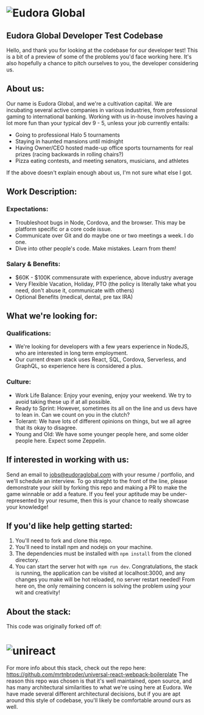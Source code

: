 # ![Eudora Global](http://www.eudoraglobal.com/images/header.gif)
## Eudora Global Developer Test Codebase
Hello, and thank you for looking at the codebase for our developer test!
This is a bit of a preview of some of the problems you'd face working here.
It's also hopefully a chance to pitch ourselves to you, the developer considering us.

## About us:

  Our name is Eudora Global, and we're a cultivation capital.
  We are incubating several active companies in various industries, from professional gaming to international banking.
  Working with us in-house involves having a lot more fun than your typical dev 9 - 5, unless your job currently entails:

  * Going to professional Halo 5 tournaments
  * Staying in haunted mansions until midnight
  * Having Owner/CEO hosted made-up office sports tournaments for real prizes (racing backwards in rolling chairs?)
  * Pizza eating contests, and meeting senators, musicians, and athletes

  If the above doesn't explain enough about us, I'm not sure what else I got.

## Work Description:

  ### Expectations:

  * Troubleshoot bugs in Node, Cordova, and the browser. This may be platform specific or a core code issue.
  * Communicate over Git and do maybe one or two meetings a week. I do one.
  * Dive into other people's code. Make mistakes. Learn from them!

  ### Salary & Benefits:

  * $60K - $100K commensurate with experience, above industry average
  * Very Flexible Vacation, Holiday, PTO (the policy is literally take what you need, don't abuse it, communicate with others)
  * Optional Benefits (medical, dental, pre tax IRA)

## What we're looking for:

  ### Qualifications:

  * We're looking for developers with a few years experience in NodeJS, who are interested in long term employment.
  * Our current dream stack uses React, SQL, Cordova, Serverless, and GraphQL, so experience here is  considered a plus.

  ### Culture:

  * Work Life Balance: Enjoy your evening, enjoy your weekend. We try to avoid taking these up if at all possible.
  * Ready to Sprint: However, sometimes its all on the line and us devs have to lean in. Can we count on you in the clutch?
  * Tolerant: We have lots of different opinions on things, but we all agree that its okay to disagree.
  * Young and Old: We have some younger people here, and some older people here. Expect some Zeppelin.

## If interested in working with us:

  Send an email to jobs@eudoraglobal.com with your resume / portfolio, and we'll schedule an interview.
  To go straight to the front of the line, please demonstrate your skill by forking this repo and making a PR to make the game winnable or add a feature.
  If you feel your aptitude may be under-represented by your resume, then this is your chance to really showcase your knowledge!

## If you'd like help getting started:

  1. You'll need to fork and clone this repo.
  2. You'll need to install npm and nodejs on your machine.
  3. The dependencies must be installed with `npm install` from the cloned directory.
  4. You can start the server hot with `npm run dev`.
  Congratulations, the stack is running, the application can be visited at localhost:3000, and any changes you make will be hot reloaded, no server restart needed!
  From here on, the only remaining concern is solving the problem using your wit and creativity!

## About the stack:

  This code was originally forked off of:

  # ![unireact](http://martinbroder.com/unireact-logo.svg)
  
  For more info about this stack, check out the repo here: https://github.com/mrtnbroder/universal-react-webpack-boilerplate
  The reason this repo was chosen is that it's well maintained, open source, and has many architectural similarities to what we're using here at Eudora.
  We have made several different architectural decisions, but if you are apt around this style of codebase, you'll likely be comfortable around ours as well.

